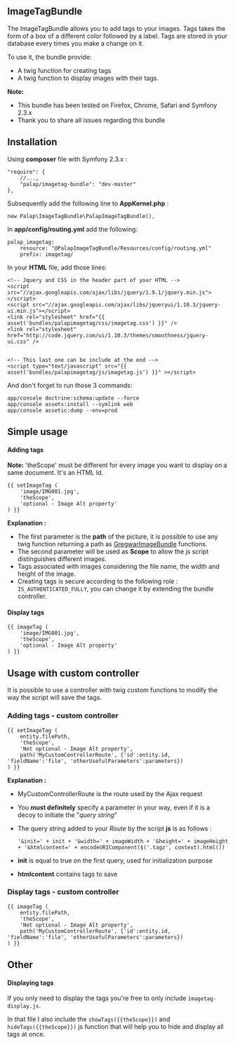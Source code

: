 ImageTagBundle
---



The ImageTagBundle allows you to add tags to your images. Tags takes the form of a box of a different color followed by a label. Tags are stored in your database every times you make a change on it.

To use it, the bundle provide:
	
* A twig function for creating tags
* A twig function to display images with their tags.


**Note:**
* This bundle has been tested on Firefox, Chrome, Safari and Symfony 2.3.x
* Thank you to share all issues regarding this bundle

## Installation

Using **composer** file with Symfony 2.3.x :

    "require": {
        //...,
        "palap/imagetag-bundle": "dev-master"
    },

Subsequently add the following line to **AppKernel.php** :

    new Palap\ImageTagBundle\PalapImageTagBundle(),
    
In **app/config/routing.yml** add the following:
	
	palap_imagetag:
    	resource: "@PalapImageTagBundle/Resources/config/routing.yml"
    	prefix: imagetag/
    	
In your **HTML** file, add those lines:

	<!-- Jquery and CSS in the header part of your HTML -->
    <script src="//ajax.googleapis.com/ajax/libs/jquery/1.9.1/jquery.min.js"></script>
    <script src="//ajax.googleapis.com/ajax/libs/jqueryui/1.10.3/jquery-ui.min.js"></script>
    <link rel="stylesheet" href="{{ asset('bundles/palapimagetag/css/imagetag.css') }}" />
    <link rel="stylesheet" href="http://code.jquery.com/ui/1.10.3/themes/smoothness/jquery-ui.css" />


    <!-- This last one can be include at the end -->
    <script type="text/javascript" src="{{ asset('bundles/palapimagetag/js/imagetag.js') }}" ></script>

And don't forget to run those 3 commands:
	
	app/console doctrine:schema:update --force
	app/console assets:install --symlink web
	app/console assetic:dump --env=prod
	

## Simple usage

#### Adding tags
**Note:** 'theScope' must be different for every image you want to display on a same document. It's an HTML Id.
 
    {{ setImageTag (
        'image/IMG001.jpg',
        'theScope',
        'optional - Image Alt property'
    ) }}
   
**Explanation :**
* The first parameter is the  **path** of the picture, it is possible to use any twig function returning a path as [GregwarImageBundle](https://github.com/Gregwar/ImageBundle) functions.
* The second parameter will be used as **Scope** to allow the js script distinguishes different images.
* Tags associated with images considering the file name, the width and height of the image.
* Creating tags is secure according to the following role : `IS_AUTHENTICATED_FULLY`, you can change it by extending the bundle controller.

#### Display tags

    {{ imageTag (
        'image/IMG001.jpg',
        'theScope',
        'optional - Image Alt property'
    ) }}
        
## Usage with custom controller

It is possible to use a controller with twig custom functions to modify the way the script will save the tags.

### Adding tags - custom controller

    {{ setImageTag (
        entity.filePath,
        'theScope',
        'Not optional - Image Alt property',
        path('MyCustomControllerRoute', {'id':entity.id, 'fieldName':'file', 'otherUsefulParameters':parameters})
    ) }}
    
**Explanation :**
* MyCustomControllerRoute is the route used by the Ajax request
* You **must definitely** specify a parameter in your way, even if it is a decoy to initiate the "*query string*"
* The query string added to your *Route* by the script **js** is as follows : 
    
    ```
    '&init=' + init + '&width=' + imageWidth + '&height=' + imageHeight
    + '&htmlcontent=' + encodeURIComponent($('.tagz', context).html())
    ```
    
* **init** is equal to true on the first query, used for initialization purpose
* **htmlcontent** contains tags to save

### Display tags - custom controller

    {{ imageTag (
        entity.filePath,
        'theScope',
        'Not optional - Image Alt property',
        path('MyCustomControllerRoute', {'id':entity.id, 'fieldName':'file', 'otherUsefulParameters':parameters})
    ) }}

## Other

#### Displaying tags
If you only need to display the tags you're free to only include `imagetag-display.js`.

In that file I also include the `showTags({{theScope}})` and `hideTags({{theScope}})` js function that will help you to hide and display all tags at once.


